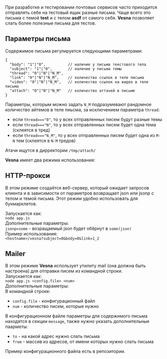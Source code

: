 При разработке и тестировании почтовых сервисов часто приходится отправлять себе на тестовый ящик разные письма. Чаще всего это письма с темой **test** и с телом **asdf** от самого себя. **Vesna** позволяет слать более полезные письма для тестов.

## Параметры письма
Содержимое письма регулируется следующими параметрами:  

    {
      "body": "1"|"0",          // наличие у письма текстового тела
      "subject": "1"|"0",       // наличие у письма темы
      "thread": "0"|"N"|"N_M",
      "link": "0"|"N"|"N_M",    // количество ссылок в теле письма
      "video": "0"|"N"|"N_M",   // количество ссылок на видео в теле письма
      "attach": "0"|"N"|"N_M"   // количество аттачей в письме
    }
 
Параметры, которым можно задать `N_M` подразумевают рандомное количество айтемов в теле пиьсма, за исключением параметра `thread`:

* если `thread==="0"`, то у всех отправленных писем будут разные темы
* если `thread==="N"`, то у всех отправленных писем будет одна тема (склеятся в тред)
* если `thread==="N_M"`, то у всех отправленных писем будет одна из `M-N` тем (склеятся в `N-M` тредов)

Атачи ищутся в дирректории `/tmp/attach/`


**Vesna** имеет два режима использования:
## HTTP-прокси
В этом режиме создаётся веб-сервер, который ожидает запросов клиента и в зависимости от параметров возвращает json или jsonp c телом и темой письма. Этот режим удобно использовать для букмарклетов.

Запускается как:  
`node app.js`  
Дополнительные параметры:  
`jsonp=some` - возращаемый json будет обёрнут в `some(json)`  
Пример использования:  
`<hostname>/vesna?subject=0&body=0&link=1_2`  
## Mailer
В этом режиме **Vesna** использует утилиту mail (она должна быть настроена) для отправки писем из командной строки.  
Запускается как:  
`node app.js <config.file> <num>`  
Дополнительные параметры:  
В командной строке:

* `config.file` - конфигурационный файл  
* `num` - количество писем, которые нужно

В конфигурационном файле параметры для содержимого письма находятся в секции `message`, также нужно указать дополнительные паарметы:

* `to` - на какой адрес нужно слать письма  
* `from` - массив из адресов, от имени которых нужно слать письма

Пример конфигурационного файла есть в репозитории.
